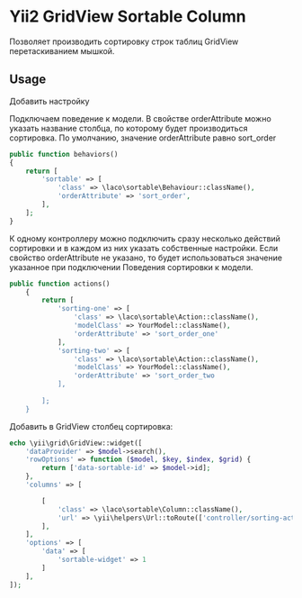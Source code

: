 # Yii2 GridView Sortable Column

Позволяет производить сортировку строк таблиц GridView перетаскиванием мышкой.

## Usage
Добавить настройку

Подключаем поведение к модели. В свойстве orderAttribute можно указать название столбца, по которому будет производиться сортировка.
По умолчанию, значение orderAttribute равно sort_order

```php
public function behaviors()
{
    return [
        'sortable' => [
            'class' => \laco\sortable\Behaviour::className(),
            'orderAttribute' => 'sort_order',
        ],
    ];
}
```

К одному контроллеру можно подключить сразу несколько действий сортировки и в каждом из них указать собственные настройки.
Если свойство orderAttribute не указано, то будет использоваться значение указанное при подключении Поведения сортировки к модели.

```php
public function actions()
    {
        return [
            'sorting-one' => [
                'class' => \laco\sortable\Action::className(),
                'modelClass' => YourModel::className(),
                'orderAttribute' => 'sort_order_one'
            ],
            'sorting-two' => [
                'class' => \laco\sortable\Action::className(),
                'modelClass' => YourModel::className(),
                'orderAttribute' => 'sort_order_two
            ],   
                     
        ];
    }
```

Добавить в GridView столбец сортировка:

```php
echo \yii\grid\GridView::widget([
    'dataProvider' => $model->search(),
    'rowOptions' => function ($model, $key, $index, $grid) {
        return ['data-sortable-id' => $model->id];
    },
    'columns' => [

        [
            'class' => \laco\sortable\Column::className(),
            'url' => \yii\helpers\Url::toRoute(['controller/sorting-action'])
        ],
    ],
    'options' => [
        'data' => [
            'sortable-widget' => 1
        ]
    ],
]);
```
